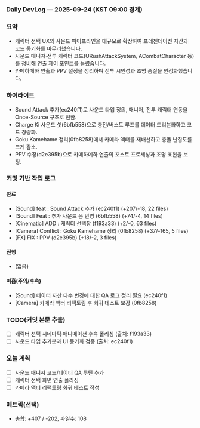 ﻿### Daily DevLog — 2025-09-24 (KST 09:00 경계)

### 요약
- 캐릭터 선택 UX와 사운드 파이프라인을 대규모로 확장하여 프레젠테이션 자산과 코드 동기화를 마무리했습니다.
- 사운드 매니저·전투 캐릭터 코드(URushAttackSystem, ACombatCharacter 등)를 정비해 연출 제어 포인트를 늘렸습니다.
- 카메하메하 연출과 PPV 설정을 정리하며 전투 시인성과 조명 품질을 안정화했습니다.

### 하이라이트
- Sound Attack 추가(ec240f1)로 사운드 타입 정의, 매니저, 전투 캐릭터 연동을 Once-Source 구조로 전환.
- Charge Ki 사운드 셋(6bfb558)으로 충전/버스트 루프를 데이터 드리븐화하고 코드 경량화.
- Goku Kamehame 정리(0fb8258)에서 카메라 액터를 재배선하고 충돌 난잡도를 크게 감소.
- PPV 수정(d2e395b)으로 카메하메하 연출의 포스트 프로세싱과 조명 표현을 보정.

### 커밋 기반 작업 로그
#### 완료
- [Sound] feat : Sound Attack 추가 (ec240f1) (+207/-18, 22 files)
- [Sound] Feat : 추가 사운드 음 반영 (6bfb558) (+74/-4, 14 files)
- [Cinematic] ADD : 캐릭터 선택창 (f193a33) (+2/-0, 63 files)
- [Camera] Conflict : Goku Kamehame 정리 (0fb8258) (+37/-165, 5 files)
- [FX] FIX : PPV (d2e395b) (+18/-2, 3 files)
#### 진행
- (없음)
#### 미흡(주의/후속)
- [Sound] 데이터 자산 다수 변경에 대한 QA 로그 정리 필요 (ec240f1)
- [Camera] 카메라 액터 리팩토링 후 회귀 테스트 보강 (0fb8258)

### TODO(커밋 본문 추출)
- [ ] 캐릭터 선택 시네마틱·애니메이션 후속 폴리싱 (출처: f193a33)
- [ ] 사운드 타입 추가분과 UI 동기화 검증 (출처: ec240f1)

### 오늘 계획
- [ ] 사운드 매니저 코드/데이터 QA 루틴 추가
- [ ] 캐릭터 선택 화면 연출 폴리싱
- [ ] 카메라 액터 리팩토링 회귀 테스트 작성

### 메트릭(선택)
- 총합: +407 / -202, 파일수: 108
